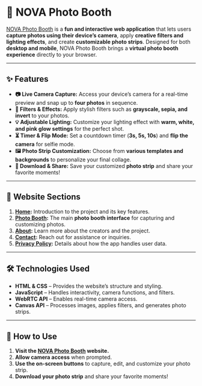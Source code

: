 # 📸 NOVA Photo Booth  

[NOVA Photo Booth](https://allen1821.github.io/NOVA/) is a **fun and interactive web application** that lets users **capture photos using their device’s camera**, apply **creative filters and lighting effects**, and create **customizable photo strips**. Designed for both **desktop and mobile**, NOVA Photo Booth brings a **virtual photo booth experience** directly to your browser.

---

## ✨ Features  

- **📷 Live Camera Capture:** Access your device’s camera for a real-time preview and snap up to **four photos** in sequence.  
- **🎨 Filters & Effects:** Apply stylish filters such as **grayscale, sepia, and invert** to your photos.  
- **💡 Adjustable Lighting:** Customize your lighting effect with **warm, white, and pink glow settings** for the perfect shot.  
- **⏳ Timer & Flip Mode:** Set a countdown timer (**3s, 5s, 10s**) and **flip the camera** for selfie mode.  
- **🖼️ Photo Strip Customization:** Choose from **various templates and backgrounds** to personalize your final collage.  
- **💾 Download & Share:** Save your customized **photo strip** and share your favorite moments!  

---

## 📂 Website Sections  

1. **[Home](https://allen1821.github.io/NOVA/):** Introduction to the project and its key features.  
2. **[Photo Booth](https://allen1821.github.io/NOVA/booth.html):** The main **photo booth interface** for capturing and customizing photos.  
3. **[About](https://allen1821.github.io/NOVA/about.html):** Learn more about the creators and the project.  
4. **[Contact](https://allen1821.github.io/NOVA/contact.html):** Reach out for assistance or inquiries.  
5. **[Privacy Policy](https://allen1821.github.io/NOVA/privacy.html):** Details about how the app handles user data.  

---

## 🛠 Technologies Used  

- **HTML & CSS** – Provides the website’s structure and styling.  
- **JavaScript** – Handles interactivity, camera functions, and filters.  
- **WebRTC API** – Enables real-time camera access.  
- **Canvas API** – Processes images, applies filters, and generates photo strips.  

---

## 🚀 How to Use  

1. **Visit the [NOVA Photo Booth](https://allen1821.github.io/NOVA/) website.**  
2. **Allow camera access** when prompted.  
3. **Use the on-screen buttons** to capture, edit, and customize your photo strip.  
4. **Download your photo strip** and share your favorite moments!  
